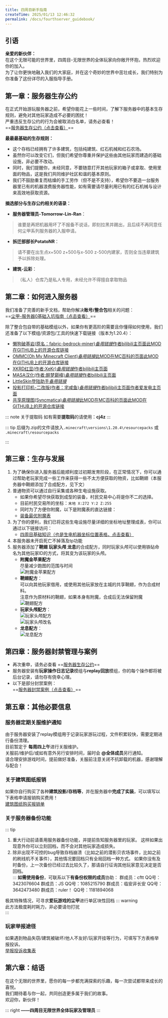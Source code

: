 ```yaml
---
title: 四周目新手指南
createTime: 2025/01/13 12:46:32
permalink: /docs/fourthserver_guidebook/
---
```


## 引语

**亲爱的新伙伴：**  
在这个无限可能的世界里，四周目-无限世界的全体玩家向你敞开怀抱，热烈欢迎你的加入。  
为了让你更快地融入我们的大家庭，并在这个奇妙的世界中茁壮成长，我们特别为你准备了这份详尽的入服指导手册。

## **第一章：服务器生存公约**

在正式开始游玩服务器之前，希望你能花上一些时间，了解下服务器中的基本生存规则，避免对其他玩家造成不必要的困扰！  
严重违反生存公约的行为会被取消白名单，请务必查看！  
==[服务器生存公约（点击查看）](./02服务器生存公约.md)==

**最最最基础的生存规则：**   
- 这个存档已经拥有了许多建筑，包括纯建筑、红石机械和红石农场。  
- 虽然你可以改变它们，但我们希望你尊重并保护这些由其他玩家而建造的基础设施，非必要不改动。  
- 同时，我们提醒你，未经同意，不要随意打开其他玩家的箱子或拿取、使用里面的物品，这是我们共同维护社区和谐的基本原则。  
- 我们不鼓励重复而枯燥的手工劳作（但不是不支持），希望你不要造一台服务器里已有的机器浪费服务器性能，如有需要请尽量利用已有的红石机械与设计来高效地获取资源。

**摘选部分与生存公约相关的语录：**

- **服务器管理员-Tomorrow-Lin-Ran**：
>谁要是再把机器用坏了不报备不说话，即刻拉黑并踢出，且后续不再同意任何尘甲系列服务器的入服申请。

- **拆迁部部长PotatoNR**：
>请不要在出生点x+500 z+500与x-500 z-500内建家，否则全当违章建筑予以拆除处理。

- **建筑-云彩**：
>（私人）仓库乃是私人专用，未经允许不得擅自拿取物品

## **第二章：如何进入服务器**

我们准备了完善的新手文档，帮助你解决**账号/整合包**相关的问题：  
==[尘甲-服务器0基础入坑指南（点击查看）](https://docs.qq.com/doc/DZHdkc0V4Ym9oeE1u)==

除了整合包自带的基础模组以外，如果你有更高阶的需要且你懂得如何使用，我们还准备了以下模组/资源包/工具的快速下载链接（版本为1.20.4）：

- [懒狗破基岩(原名：fabric-bedrock-miner)](https://pan.linran.moe/s/x5Cb/CJ4Z)[*备用链接*](https://wwjj.lanzn.com/i4zKg2f2rpxa)[作者bilibili主页面](https://space.bilibili.com/397105271)[此MOD在GITHUB上的开源仓库链接](https://github.com/bunnyi116/fabric-bedrock-miner?tab=readme-ov-file)
- [OMMC(Oh My Minecraft Client)](https://pan.linran.moe/s/04s5/CJ4Z)[*备用链接*](https://wwjj.lanzn.com/iYEjY2epimqd)[此MOD在MC百科的页面](https://www.mcmod.cn/class/4189.html)[此MOD在GITHUB上的开源仓库链接](https://github.com/SkyDynamic/oh-my-minecraft-client)
- [XKRD红显(作者:XeKr)](https://pan.linran.moe/s/dQup/CJ4Z)[*备用链接*](https://wwjj.lanzn.com/izXmJ2f2qltg)[作者bilibili主页面](https://space.bilibili.com/5930630)
- [MASA汉化(作者:醉梦巅峰)](https://pan.linran.moe/s/6QS5/CJ4Z)[*备用链接*](https://wwjj.lanzn.com/iG1sa2epimsf)[作者bilibili主页面](https://space.bilibili.com/13205801)
- [LittleSkin登陆助手](https://pan.linran.moe/s/gkfg/CJ4Z)[*备用链接*](https://wwjj.lanzn.com/iWxho2episoh)  
- [投影打印机-二改版(作者：宅咸鱼)](https://pan.linran.moe/s/odim/CJ4Z)[*备用链接*](https://wwjj.lanzouu.com/iDx3P31ndf3e)[作者bilibili主页面](https://space.bilibili.com/31545812)[作者爱发电主页面](https://afdian.com/a/zhaixianyu_001)
- [共享原理图(Syncmatica)](https://pan.linran.moe/s/aVI8/CJ4Z)[*备用链接*](https://wwjj.lanzn.com/iU83y2nsovih)[此MOD在MC百科的页面](https://www.mcmod.cn/class/6842.html)[此MOD在GITHUB上的开源仓库链接](https://github.com/End-Tech/syncmatica)

::: note 关于提取码
如有需要**提取码**的请使用：**cj4z**
:::

::: tip
后缀为.zip的文件请放入`.minecraft\versions\1.20.4\resourcepacks` 或 `.minecraft\resourcepacks`  

:::

## **第三章：生存与发展**

1. 为了确保你进入服务器后能顺利度过初期发育阶段，在正常情况下，你可以通过帮助老玩家完成一些工作来获得一些不太方便获取的物资，比如鞘翅（本服务器中鞘翅添加了合成配方，见下文）
2. 普通物资可以通过自行采集或各种生电设施获取。
    - 如果你希望尽快获取到成型的装备，村民交易中心将是你不二的选择。
    - 目前村民交易所的坐标：`末地 X:272 Y:2 Z:255`
    - 同时为了方便你附魔，以下是附魔表的直达链接：
    - [装备最优附魔表](./03装备最优附魔表.md)
3. 为了你的便利，我们已将这些生电设施尽量详细的坐标地址整理成表，你可以通过以下链接访问：
    - [四周目基础知识（也是生电机器坐标位置表格，点击查看）](https://docs.qq.com/sheet/DV0p5Zm90bEp2bkRT)
4. 本服务器未开启死亡不掉落及tp功能
5. 服务器添加了**鞘翅 玩家头颅 龙息**的合成配方，同时玩家头颅可以使用铁砧命名为其他玩家ID的方式，将其变为该玩家的头颅。
    - **附魔金苹果配方**  
         尽量减少跑图的范围与时间   
         ![附魔金苹果配方](/img/03公益服务器/四周目/01四周目新手指南/附魔金苹果.png)
    - **鞘翅配方**：  
         可以向其他玩家借用，或使用其他玩家放在主城的共享鞘翅，作为合成材料。  
         注意作为原材料的鞘翅，如果本身有附魔，合成后无法保留附魔  
         ![鞘翅配方](/img/03公益服务器/四周目/01四周目新手指南/鞘翅.png)
    - **玩家头颅配方**：  
         ![玩家头颅配方](/img/03公益服务器/四周目/01四周目新手指南/头颅_1.png)  
         ![玩家头颅改名](/img/03公益服务器/四周目/01四周目新手指南/头颅_2.png)
    - **龙息配方**：  
         ![龙息配方](/img/03公益服务器/四周目/01四周目新手指南/龙息.png)
  
## **第四章：服务器封禁管理与案例**

- 再次重申，请务必查看 ==[服务器生存公约](./02服务器生存公约.md)==  
- 服务器安装有**玩家操作日志记录**模组与**replay回放**模组，你的每个操作都将被后台记录，请勿存有侥幸心理。
- 以下是部分封禁案例：  
==[服务器封禁案例（点击查看）](https://docs.qq.com/doc/DZERYcWFpb01ucVVF)==

## **第五章：其他必要信息**  
### **服务器定期关服维护通知**
由于服务器安装了replay模组用于记录玩家游玩过程，文件积累较快，需要定期进行备份清理。  
目前暂定于 **每周四上午**进行关服维护。  
关服前/维护后/或如有意外另行安排时间，届时会 **@全体成员**另行通知。  
请合理安排游戏时间，提前做好准备，关服前注意关闭不抗卸载的机器，感谢理解与配合！  
### **关于建筑图纸报销**
如果你自行购买了各种**建筑投影/存档等**，并在服务器中**完成了实装**，可以填写以下表格申请报销购买费用！  
[建筑图纸购买报销单](https://docs.qq.com/form/page/DVkNSTUNiTE1GTHdH)  
### **关于服务器备份功能**
::: tip
1. 重大行动前请善用服务器备份功能，并提前告知服务器里的玩家。
这样如果出现意外你可以立刻回档，而不会对其他玩家造成损失。
2. 除非出现不可控的bug导致存档崩溃（比如之前的潜影贝农场事件，比如之前的刷线机不关事件），其他情况要回档只有全局回档一种方式。
如果你没有及时备份，上一次备份已经过去比较久了，那请自行征询其他玩家意见决定是否回档。  
:::
**如需使用备份**，可联系以下**有备份权限的成员**协助：
群成员：cftt QQ号：3423076604
群成员：JS QQ号：1085215790
群成员：临安非长安 QQ号：3642473480
群成员：ruler！ QQ号：1181894068  

极其特殊情况，可寻求**爱玩游戏的尘甲**进行单区块性回档
::: warning  
此方法极度耗时耗力，非必要请勿打扰  
:::

### **玩家举报途径**  
如果遇到物品失窃/建筑被破坏/他人不友好/玩家开挂等行为，可填写下方表格举报投诉。  
[举报投诉收集表](https://docs.qq.com/form/page/DVm95VXdIdVhVQ3pQ)

## **第六章：结语**

在这个无限的世界里，愿你的每一步都充满探索的乐趣，每一次尝试都带来成长的喜悦。  
我们期待着与你一起，共同创造更多属于我们的故事。  
欢迎你，新伙伴！

::: right 
**——四周目无限世界全体玩家及管理员**
:::
